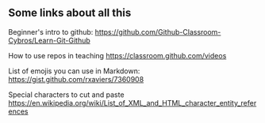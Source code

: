 ## Some links about all this

Beginner's intro to github: https://github.com/Github-Classroom-Cybros/Learn-Git-Github

How to use repos in teaching https://classroom.github.com/videos

List of emojis you can use in Markdown: https://gist.github.com/rxaviers/7360908

Special characters to cut and paste https://en.wikipedia.org/wiki/List_of_XML_and_HTML_character_entity_references
